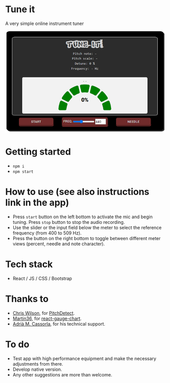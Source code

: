 # Tune it

A very simple online instrument tuner

![Foto1](Foto1.PNG)

# Getting started

- `npm i`
- `npm start`

# How to use (see also instructions link in the app)

- Press `start` button on the left bottom to activate the mic and begin tuning. Press `stop` button to stop the audio recording.
- Use the slider or the input field below the meter to select the reference frequency (from 400 to 509 Hz).
- Press the button on the right bottom to toggle between different meter views (percent, needle and note character).

# Tech stack

- React / JS / CSS / Bootstrap

# Thanks to

- [Chris Wilson](https://github.com/cwilso), for [PitchDetect](https://github.com/cwilso/PitchDetect).
- [Martin36](https://github.com/Martin36), for [react-gauge-chart](https://github.com/Martin36/react-gauge-chart).
- [Adrià M. Cassorla](https://github.com/adriamcassorla), for his technical support.

# To do

- Test app with high performance equipment and make the necessary adjustments from there.
- Develop native version.
- Any other suggestions are more than welcome.
